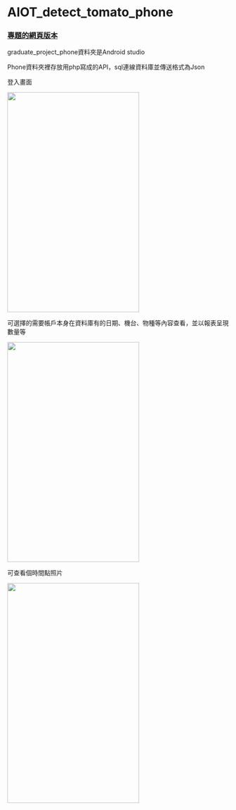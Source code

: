 # AIOT_detect_tomato_phone

<h3><a href="https://github.com/darknight-123/AIOT_detect_tomato">專題的網頁版本</a></h3>

<p3>graduate_project_phone資料夾是Android studio</p3>

Phone資料夾裡存放用php寫成的API，sql連線資料庫並傳送格式為Json


登入畫面

<img width=300px height=500px src="https://github.com/darknight-123/AIOT_detect_tomato_phone/assets/81505859/d0d2b4cd-23d6-4a6c-8722-31e5080b389d"/>























可選擇的需要帳戶本身在資料庫有的日期、機台、物種等內容查看，並以報表呈現數量等

<img width=300px height=500px src="https://github.com/darknight-123/AIOT_detect_tomato_phone/assets/81505859/e6b45892-f0ff-4de5-864e-f97c340660b3"/>


可查看個時間點照片

<img width=300px height=500px src="https://github.com/darknight-123/AIOT_detect_tomato_phone/assets/81505859/36324ea2-5ad0-4623-9b92-e966abb076f8"/>

